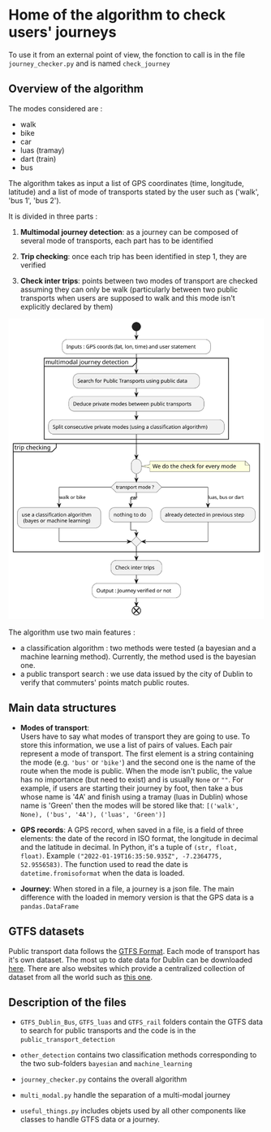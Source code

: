 
# Home of the algorithm to check users' journeys

To use it from an external point of view, the fonction to call is in the file 
`journey_checker.py` and is named `check_journey`


## Overview of the algorithm

The modes considered are :
- walk
- bike
- car
- luas (tramay)
- dart (train)
- bus

The algorithm takes as input a list of GPS coordinates (time, longitude, 
latitude) and a list of mode of transports stated by the user such as ('walk', 
'bus 1', 'bus 2').

It is divided in three parts :
1. **Multimodal journey detection**: as a journey can be composed of several mode 
  of transports, each part has to be identified

2. **Trip checking**: once each trip has been identified in step 1, they are 
  verified

3. **Check inter trips**: points between two modes of transport are checked 
  assuming they can only be walk (particularly between two public transports 
  when users are supposed to walk and this mode isn't explicitly declared by 
  them)

![Overview of the algorithm](readme_assets/algo_journey_checking.svg)

The algorithm use two main features :
- a classification algorithm : two methods were tested (a bayesian and a machine 
  learning method). Currently, the method used is the bayesian one.
- a public transport search : we use data issued by the city of Dublin to 
  verify that commuters' points match public routes.


## Main data structures

- **Modes of transport**:  
  Users have to say what modes of transport they are going to use. To store 
  this information, we use a list of pairs of values. Each pair represent a 
  mode of transport. The first element is a string containing the mode (e.g. 
  `'bus'` or `'bike'`) and the second one is the name of the route when the 
  mode is public. When the mode isn't public, the value has no importance (but 
  need to exist) and is usually `None` or `""`. For example, if users are 
  starting their journey by foot, then take a bus whose name is '4A' and 
  finish using a tramay (luas in Dublin) whose name is 'Green' then the modes 
  will be stored like that: `[('walk', None), ('bus', '4A'), ('luas', 'Green')]`

- **GPS records**:
  A GPS record, when saved in a file, is a field of three elements: the date of 
  the record in ISO format, the longitude in decimal and the latitude in 
  decimal. In Python, it's a tuple of `(str, float, float)`. Example 
  `("2022-01-19T16:35:50.935Z", -7.2364775, 52.9556583)`. The function used to 
  read the date is `datetime.fromisoformat` when the data is loaded.

- **Journey**:
  When stored in a file, a journey is a json file. The main difference with the 
  loaded in memory version is that the GPS data is a `pandas.DataFrame`

## GTFS datasets
Public transport data follows the [GTFS Format](https://gtfs.org/schedule/). 
Each mode of transport has it's own dataset. The most up to date data for Dublin 
can be downloaded [here](https://www.transportforireland.ie/transitData/PT_Data.html).
There are also websites which provide a centralized collection of dataset from 
all the world such as [this one](https://busmaps.com/).

## Description of the files
- `GTFS_Dublin_Bus`, `GTFS_luas` and `GTFS_rail` folders contain the GTFS data 
  to search for public transports and the code is in the `public_transport_detection`

- `other_detection` contains two classification methods corresponding to the 
  two sub-folders `bayesian` and `machine_learning`

- `journey_checker.py` contains the overall algorithm

- `multi_modal.py` handle the separation of a multi-modal journey

- `useful_things.py` includes objets used by all other components like classes
  to handle GTFS data or a journey.
